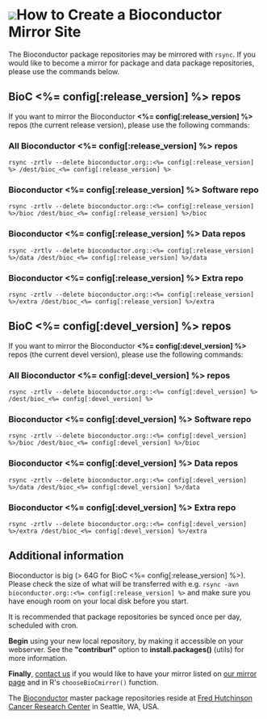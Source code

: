 # ![](/images/icons/magnifier.gif)How to Create a Bioconductor Mirror Site #

The Bioconductor package repositories may be mirrored with `rsync`.  If
you would like to become a mirror for package and data package
repositories, please use the commands below.

## BioC <%= config[:release_version] %> repos ##

If you want to mirror the Bioconductor **<%= config[:release_version] %>** repos (the current
release version), please use the following commands:

### All Bioconductor <%= config[:release_version] %> repos ###

    rsync -zrtlv --delete bioconductor.org::<%= config[:release_version] %> /dest/bioc_<%= config[:release_version] %>

### Bioconductor <%= config[:release_version] %> Software repo ###

    rsync -zrtlv --delete bioconductor.org::<%= config[:release_version] %>/bioc /dest/bioc_<%= config[:release_version] %>/bioc

### Bioconductor <%= config[:release_version] %> Data repos ###

    rsync -zrtlv --delete bioconductor.org::<%= config[:release_version] %>/data /dest/bioc_<%= config[:release_version] %>/data

### Bioconductor <%= config[:release_version] %> Extra repo ###

    rsync -zrtlv --delete bioconductor.org::<%= config[:release_version] %>/extra /dest/bioc_<%= config[:release_version] %>/extra


## BioC <%= config[:devel_version] %> repos ##

If you want to mirror the Bioconductor **<%= config[:devel_version] %>** repos (the current
devel version), please use the following commands:

### All Bioconductor <%= config[:devel_version] %> repos ###

    rsync -zrtlv --delete bioconductor.org::<%= config[:devel_version] %> /dest/bioc_<%= config[:devel_version] %>

### Bioconductor <%= config[:devel_version] %> Software repo ###

    rsync -zrtlv --delete bioconductor.org::<%= config[:devel_version] %>/bioc /dest/bioc_<%= config[:devel_version] %>/bioc

### Bioconductor <%= config[:devel_version] %> Data repos ###

    rsync -zrtlv --delete bioconductor.org::<%= config[:devel_version] %>/data /dest/bioc_<%= config[:devel_version] %>/data


### Bioconductor <%= config[:devel_version] %> Extra repo ###

    rsync -zrtlv --delete bioconductor.org::<%= config[:devel_version] %>/extra /dest/bioc_<%= config[:devel_version] %>/extra


## Additional information ##

Bioconductor is big (> 64G for BioC <%= config[:release_version] %>). Please check the size of
what will be transferred with e.g. `rsync -avn bioconductor.org::<%= config[:release_version] %>`
and make sure you have enough room on your local disk before you
start.

It is recommended that package repositories be synced once per day,
scheduled with cron.

**Begin** using your new local repository, by making it accessible on
your webserver. See the **"contriburl"** option to
**install.packages()** (utils) for more information.

**Finally**, [contact us](mailto:webmaster@bioconductor.org) if you
would like to have your mirror listed on 
[our mirror page](/about/mirrors/) and in R's
<code>chooseBioCmirror()</code> function.

The [Bioconductor](/) master package repositories reside at [Fred
Hutchinson Cancer Research Center](http://www.fhcrc.org/) in Seattle,
WA, USA.
